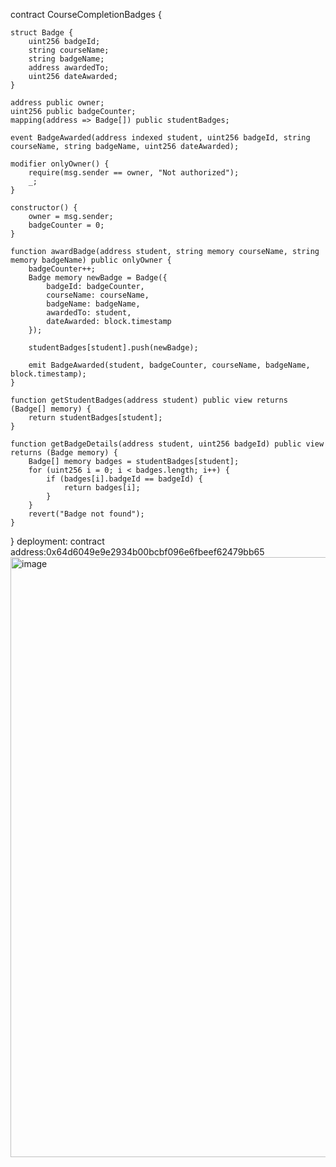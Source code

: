 

contract CourseCompletionBadges {
    
    struct Badge {
        uint256 badgeId;
        string courseName;
        string badgeName;
        address awardedTo;
        uint256 dateAwarded;
    }

    address public owner;
    uint256 public badgeCounter;
    mapping(address => Badge[]) public studentBadges;

    event BadgeAwarded(address indexed student, uint256 badgeId, string courseName, string badgeName, uint256 dateAwarded);

    modifier onlyOwner() {
        require(msg.sender == owner, "Not authorized");
        _;
    }

    constructor() {
        owner = msg.sender;
        badgeCounter = 0;
    }

    function awardBadge(address student, string memory courseName, string memory badgeName) public onlyOwner {
        badgeCounter++;
        Badge memory newBadge = Badge({
            badgeId: badgeCounter,
            courseName: courseName,
            badgeName: badgeName,
            awardedTo: student,
            dateAwarded: block.timestamp
        });

        studentBadges[student].push(newBadge);

        emit BadgeAwarded(student, badgeCounter, courseName, badgeName, block.timestamp);
    }

    function getStudentBadges(address student) public view returns (Badge[] memory) {
        return studentBadges[student];
    }

    function getBadgeDetails(address student, uint256 badgeId) public view returns (Badge memory) {
        Badge[] memory badges = studentBadges[student];
        for (uint256 i = 0; i < badges.length; i++) {
            if (badges[i].badgeId == badgeId) {
                return badges[i];
            }
        }
        revert("Badge not found");
    }
}
deployment:
contract address:0x64d6049e9e2934b00bcbf096e6fbeef62479bb65
<img width="960" alt="image" src="https://github.com/user-attachments/assets/a90cd390-37ed-4dda-a24d-b141d781e563">
